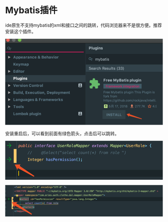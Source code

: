# Mybatis插件

ide原生不支持mybatis的xml和接口之间的跳转，代码浏览器来不是很方便。推荐安装这个插件。

![](../../.gitbook/assets/image%20%2874%29.png)

安装重启后，可以看到前面有绿色箭头，点击后可以跳转。

![](../../.gitbook/assets/image%20%285%29.png)

![](../../.gitbook/assets/image%20%2831%29.png)

